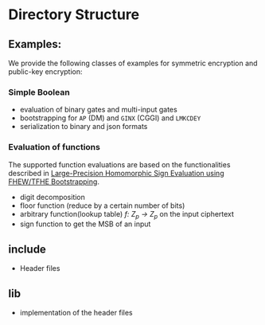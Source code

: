 # Directory Structure

## Examples:

We provide the following classes of examples for symmetric encryption and public-key encryption:

### Simple Boolean

- evaluation of binary gates and multi-input gates
- bootstrapping for `AP` (DM) and `GINX` (CGGI) and `LMKCDEY`
- serialization to binary and json formats

### Evaluation of functions

The supported function evaluations are based on the functionalities described
in [Large-Precision Homomorphic Sign Evaluation using FHEW/TFHE Bootstrapping](https://eprint.iacr.org/2021/1337).

- digit decomposition
- floor function (reduce by a certain number of bits)
- arbitrary function(lookup table) _f: Z<sub>p</sub> -> Z<sub>p</sub>_ on the input ciphertext
- sign function to get the MSB of an input

## include

- Header files

## lib

- implementation of the header files
